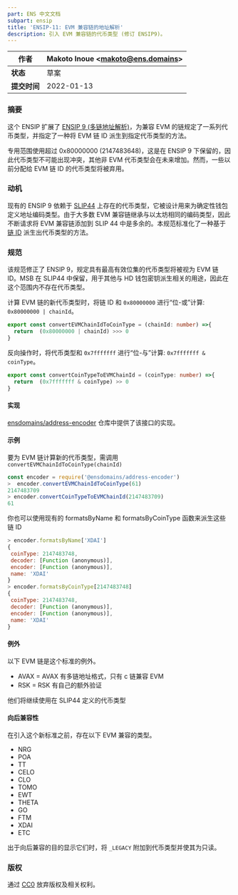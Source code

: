 ```yaml
---
part: ENS 中文文档
subpart: ensip
title: 'ENSIP-11: EVM 兼容链的地址解析'
description: 引入 EVM 兼容链的代币类型 (修订 ENSIP9)。
---
```


| **作者**    | Makoto Inoue \<makoto@ens.domains> |
| ------------- | -------------------------------- |
| **状态**    | 草案                            |
| **提交时间** | 2022-01-13                       |

### 摘要

这个 ENSIP 扩展了 [ENSIP 9 (多链地址解析)](ensip-9-multichain-address-resolution.html)，为兼容 EVM 的链规定了一系列代币类型，并指定了一种将 EVM 链 ID 派生到指定代币类型的方法。

专用范围使用超过 0x80000000 (2147483648)，这是在 ENSIP 9 下保留的，因此代币类型不可能出现冲突，其他非 EVM 代币类型会在未来增加。然而，一些以前分配给 EVM 链 ID 的代币类型将被弃用。

### 动机

现有的 ENSIP 9 依赖于 [SLIP44](https://github.com/satoshilabs/slips/blob/master/slip-0044.md) 上存在的代币类型，它被设计用来为确定性钱包定义地址编码类型。由于大多数 EVM 兼容链继承与以太坊相同的编码类型，因此不断请求将 EVM 兼容链添加到 SLIP 44 中是多余的。本规范标准化了一种基于[链 ID](https://chainlist.org) 派生出代币类型的方法。

### 规范

该规范修正了 ENSIP 9，规定具有最高有效位集的代币类型将被视为 EVM 链 ID。MSB 在 SLIP44 中保留，用于其他与 HD 钱包密钥派生相关的用途，因此在这个范围内不存在代币类型。

计算 EVM 链的新代币类型时，将链 ID 和 `0x80000000` 进行“位-或”计算: `0x80000000 | chainId`。

```typescript
export const convertEVMChainIdToCoinType = (chainId: number) =>{
  return  (0x80000000 | chainId) >>> 0
}
```

反向操作时，将代币类型和 `0x7fffffff` 进行“位-与”计算: `0x7fffffff & coinType`。

```typescript
export const convertCoinTypeToEVMChainId = (coinType: number) =>{
  return  (0x7fffffff & coinType) >> 0
}
```

#### 实现

[ensdomains/address-encoder](https://github.com/ensdomains/address-encoder/) 仓库中提供了该接口的实现。

#### 示例

要为 EVM 链计算新的代币类型，需调用 `convertEVMChainIdToCoinType(chainId)`

```javascript
const encoder = require('@ensdomains/address-encoder')
>  encoder.convertEVMChainIdToCoinType(61)
2147483709
> encoder.convertCoinTypeToEVMChainId(2147483709)
61
```

你也可以使用现有的 formatsByName 和 formatsByCoinType 函数来派生这些链 ID

```javascript
> encoder.formatsByName['XDAI']
{
 coinType: 2147483748,
 decoder: [Function (anonymous)],
 encoder: [Function (anonymous)],
 name: 'XDAI'
}
> encoder.formatsByCoinType[2147483748]
{
 coinType: 2147483748,
 decoder: [Function (anonymous)],
 encoder: [Function (anonymous)],
 name: 'XDAI'
}
```

#### 例外

以下 EVM 链是这个标准的例外。

- AVAX = AVAX 有多链地址格式，只有 c 链兼容 EVM
- RSK = RSK 有自己的额外验证

他们将继续使用在 SLIP44 定义的代币类型

#### 向后兼容性

在引入这个新标准之前，存在以下 EVM 兼容的类型。

- NRG
- POA
- TT
- CELO
- CLO
- TOMO
- EWT
- THETA
- GO
- FTM
- XDAI
- ETC

出于向后兼容的目的显示它们时，将 `_LEGACY` 附加到代币类型并使其为只读。

### 版权

通过 [CC0](https://creativecommons.org/publicdomain/zero/1.0/) 放弃版权及相关权利。
